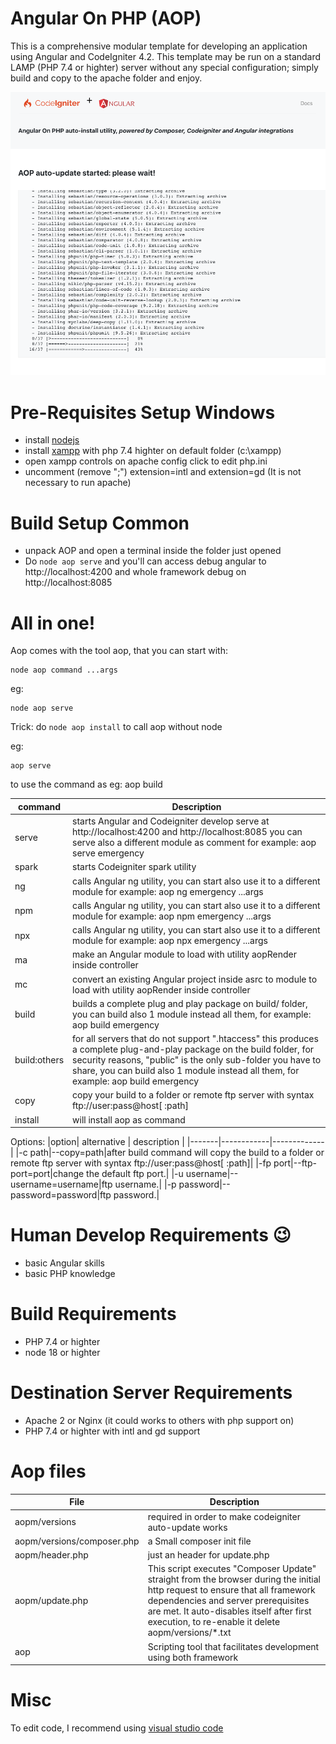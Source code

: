 # Angular On PHP (AOP)

This is a comprehensive modular template for developing an application using Angular and CodeIgniter 4.2.
This template may be run on a standard LAMP (PHP 7.4 or highter) server without any special configuration; simply build and copy to the apache folder and enjoy. 

![](tests/autoupdate.png "Auto Update")

# Pre-Requisites Setup Windows
- install [nodejs](https://nodejs.org) 
- install [xampp](https://www.apachefriends.org/it/index.html) with php 7.4 highter on default folder (c:\xampp) 
- open xampp controls on apache config click to edit php.ini
- uncomment (remove ";") extension=intl and extension=gd (It is not necessary to run apache)

# Build Setup Common
- unpack AOP and open a terminal inside the folder just opened
- Do `node aop serve` and you'll can access debug angular to http://localhost:4200 and whole framework debug on http://localhost:8085

# All in one!
Aop comes with the tool aop, that you can start with: 
```
node aop command ...args
```
eg: 
```
node aop serve
```

Trick: do `node aop install` to call aop without node

eg: 
```
aop serve
```


to use the command as eg: aop build

|command| Description |
|-------|--------------------|
|serve|starts Angular and Codeigniter develop serve at http://localhost:4200 and http://localhost:8085 you can serve also a different module as comment for example: aop serve emergency| 
|spark|starts Codeigniter spark utility|
|ng   | calls  Angular ng utility, you can start also use it to a different module for example: aop ng emergency ...args|
|npm  | calls  Angular ng utility, you can start also use it to a different module for example: aop npm emergency ...args|
|npx  | calls  Angular ng utility, you can start also use it to a different module for example: aop npx emergency ...args|
|ma  | make an Angular module to load with utility aopRender inside controller|
|mc  | convert an existing Angular project inside asrc to module to load with utility aopRender inside controller|
|build| builds a complete plug and play package on build/ folder, you can build also 1 module instead all them, for example: aop build emergency|
|build:others|for all servers that do not support ".htaccess" this produces a complete plug-and-play package on the build folder, for security reasons, "public" is the only sub-folder you have to share, you can build also 1 module instead all them, for example: aop build emergency|
|copy|copy your build to a folder or remote ftp server with syntax ftp://user:pass@host[ :path]|
|install|will install aop as command|


Options:
|option| alternative | description |
|-------|------------|-------------|
 |-c path|--copy=path|after build command will copy the build to a folder or remote ftp server with syntax ftp://user:pass@host[ :path]|
 |-fp port|--ftp-port=port|change the default ftp port.|
 |-u username|--username=username|ftp username.|
 |-p password|--password=password|ftp password.|

# Human Develop Requirements 😉
- basic Angular skills 
- basic PHP knowledge

# Build Requirements
- PHP 7.4 or highter
- node 18 or highter

# Destination Server Requirements
- Apache 2 or Nginx (it could works to others with php support on)
- PHP 7.4 or highter with intl and gd support

# Aop files

| File | Description |
|------------|-------------|
| aopm/versions | required in order to make codeigniter auto-update works |
| aopm/versions/composer.php | a Small composer init file |
| aopm/header.php | just an header for update.php |
| aopm/update.php | This script executes "Composer Update" straight from the browser during the initial http request to ensure that all framework dependencies and server prerequisites are met. It auto-disables itself after first execution, to re-enable it delete aopm/versions/*.txt|
| aop | Scripting tool that facilitates development using both framework|

# Misc
To edit code, I recommend using [visual studio code](https://code.visualstudio.com)
